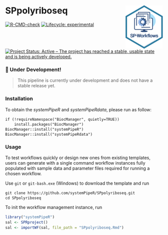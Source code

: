 # SPpolyriboseq <img src="https://raw.githubusercontent.com/systemPipeR/systemPipeR.github.io/main/static/images/SPR-Workflows.png" align="right" height="139" />

<!-- badges: start -->
[![R-CMD-check](https://github.com/systemPipeR/SPpolyriboseq/actions/workflows/R_CMD.yml/badge.svg)](https://github.com/systemPipeR/SPpolyriboseq/actions/workflows/R_CMD.yml)
[![Lifecycle: experimental](https://img.shields.io/badge/lifecycle-experimental-orange.svg)](https://www.tidyverse.org/lifecycle/#experimental)
[![Project Status: Active – The project has reached a stable, usable state and is being actively developed.](https://www.repostatus.org/badges/latest/active.svg)](https://www.repostatus.org/#active)
<!-- badges: end -->

### :construction: Under Development!

> This pipeline is currently under development and does not have a stable release yet.

### Installation

To obtain the *systemPipeR* and *systemPipeRdata*, please run as follow:
```
if (!requireNamespace("BiocManager", quietly=TRUE))
    install.packages("BiocManager")
BiocManager::install("systemPipeR")
BiocManager::install("systemPipeRdata")
```

### Usage

To test workflows quickly or design new ones from existing templates, users can
generate with a single command workflow instances fully populated with sample data 
and parameter files required for running a chosen workflow.

Use `git` or `git-bash.exe` (Windows) to download the template and run 

```
git clone https://github.com/systemPipeR/SPpolyriboseq.git
cd SPpolyriboseq
```

To init the workflow management instance, run
```r
library("systemPipeR")
sal <- SPRproject()
sal <- importWF(sal, file_path = "SPpolyriboseq.Rmd")
```
